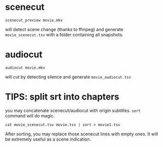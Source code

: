 # scenecut

```
scenecut_preview movie.mkv
```
will detect scene change (thanks to ffmpeg) and generate `movie_scenecut.tsv` with a folder containing all snapshots.

# audiocut

```
audiocut movie.mkv
```
will cut by detecting silence and generate `movie_audiocut.tsv`

# TIPS: split srt into chapters

you may concatenate scenecut/audiocut with origin subtitles. `sort` command will do magic.

```
cat movie_scenecut.tsv movie.tsv | sort > movie1.tsv
```
After sorting, you may replace those scenecut lines with empty ones. It will be extremely useful as a scene indication.
